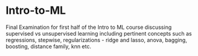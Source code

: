 # Intro-to-ML
Final Examination for first half of the Intro to ML course discussing supervised vs unsupervised learning including pertinent concepts such as regressions, stepwise, regularizations - ridge and lasso, anova, bagging, boosting, distance family, knn etc.

